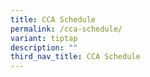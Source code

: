 ```yaml
---
title: CCA Schedule
permalink: /cca-schedule/
variant: tiptap
description: ""
third_nav_title: CCA Schedule
---
```

<p></p>